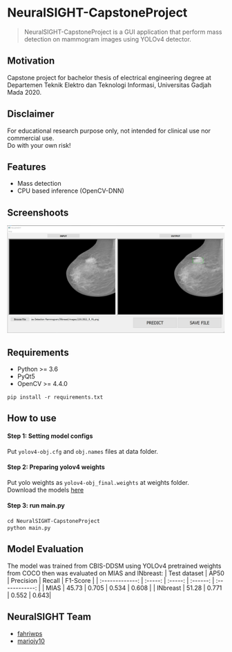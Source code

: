 # NeuralSIGHT-CapstoneProject
> NeuralSIGHT-CapstoneProject is a GUI application that perform mass detection on mammogram images using YOLOv4 detector. 

## Motivation
Capstone project for bachelor thesis of electrical engineering degree at Departemen Teknik Elektro dan Teknologi Informasi, Universitas Gadjah Mada 2020.

## Disclaimer
For educational research purpose only, not intended for clinical use nor commercial use. <br/>
Do with your own risk!

## Features
* Mass detection
* CPU based inference (OpenCV-DNN)

## Screenshoots
![results](screenshoots/results.png)

## Requirements
* Python >= 3.6
* PyQt5
* OpenCV >= 4.4.0
```
pip install -r requirements.txt
```

## How to use
#### Step 1: Setting model configs
Put `yolov4-obj.cfg` and `obj.names` files at data folder.

#### Step 2: Preparing yolov4 weights
Put yolo weights as `yolov4-obj_final.weights` at weights folder.<br/>
Download the models [here]()

#### Step 3: run main.py
```
cd NeuralSIGHT-CapstoneProject
python main.py
```

## Model Evaluation
The model was trained from CBIS-DDSM using YOLOv4 pretrained weights from COCO then was evaluated on MIAS and INbreast:
|    Test dataset    |  AP50  | Precision | Recall | F1-Score |
| :-------------: | :-----: | :-----: | :------: | :------------: |
| MIAS | 45.73 | 0.705 | 0.534 | 0.608 |
| INbreast | 51.28 | 0.771 | 0.552 | 0.643| 

## NeuralSIGHT Team
* [fahriwps](https://github.com/fahriwps)
* [mariojy10](https://github.com/mariojy10)




